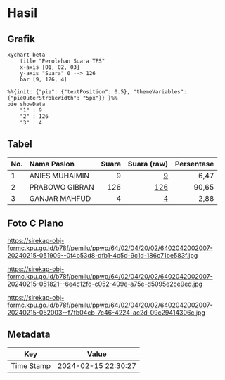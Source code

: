 # Hasil

## Grafik

```mermaid
xychart-beta
    title "Perolehan Suara TPS"
    x-axis [01, 02, 03]
    y-axis "Suara" 0 --> 126
    bar [9, 126, 4]
```

```mermaid
%%{init: {"pie": {"textPosition": 0.5}, "themeVariables": {"pieOuterStrokeWidth": "5px"}} }%%
pie showData
    "1" : 9
    "2" : 126
    "3" : 4
```

## Tabel

| No. | Nama Paslon    | Suara | Suara (raw) | Persentase |
|:--- |:-------------- | -----:| -----------:| ----------:|
| 1   | ANIES MUHAIMIN | 9     | [9][p-1]    | 6,47       |
| 2   | PRABOWO GIBRAN | 126   | [126][p-2]  | 90,65      |
| 3   | GANJAR MAHFUD  | 4     | [4][p-3]    | 2,88       |


[p-1]: https://github.com/gigit-pemilu/pemilu-2024-64-kalimantan-timur/blob/main/pilpres/hitung-suara/sub/64-kalimantan-timur/sub/02-kutai-kartanegara/sub/04-anggana/sub/2002-muara-pantuan/sub/007-tps/sub/paslon-1.txt
[p-2]: https://github.com/gigit-pemilu/pemilu-2024-64-kalimantan-timur/blob/main/pilpres/hitung-suara/sub/64-kalimantan-timur/sub/02-kutai-kartanegara/sub/04-anggana/sub/2002-muara-pantuan/sub/007-tps/sub/paslon-2.txt
[p-3]: https://github.com/gigit-pemilu/pemilu-2024-64-kalimantan-timur/blob/main/pilpres/hitung-suara/sub/64-kalimantan-timur/sub/02-kutai-kartanegara/sub/04-anggana/sub/2002-muara-pantuan/sub/007-tps/sub/paslon-3.txt

## Foto C Plano

https://sirekap-obj-formc.kpu.go.id/b78f/pemilu/ppwp/64/02/04/20/02/6402042002007-20240215-051909--0f4b53d8-dfb1-4c5d-9c1d-186c71be583f.jpg

https://sirekap-obj-formc.kpu.go.id/b78f/pemilu/ppwp/64/02/04/20/02/6402042002007-20240215-051821--6e4c12fd-c052-409e-a75e-d5095e2ce9ed.jpg

https://sirekap-obj-formc.kpu.go.id/b78f/pemilu/ppwp/64/02/04/20/02/6402042002007-20240215-052003--f7fb04cb-7c46-4224-ac2d-09c29414306c.jpg


## Metadata

| Key        | Value               |
| ---------- | ------------------- |
| Time Stamp | 2024-02-15 22:30:27 |



